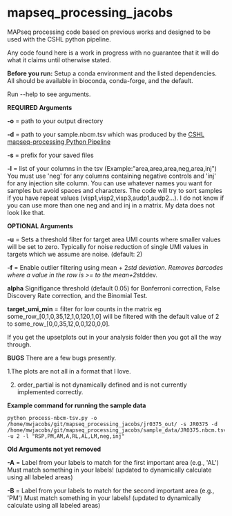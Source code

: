 # mapseq_processing_jacobs
MAPseq processing code based on previous works and designed to be used with the CSHL python pipeline.

Any code found here is a work in progress with no guarantee that it will do what it claims until otherwise stated.

**Before you run:**
 Setup a conda environment and the listed dependencies. All should be available in bioconda, conda-forge, and the default.

Run --help to see arguments.

**REQUIRED Arguments**

**-o** = path to your output directory

**-d** = path to your sample.nbcm.tsv which was produced by the [CSHL mapseq-processing Python Pipeline](https://github.com/ZadorLaboratory/mapseq-processing)

**-s** = prefix for your saved files

**-l** = list of your columns in the tsv (Example:"area,area,area,neg,area,inj") You must use 'neg' for any columns containing negative controls and 'inj' for any injection site column. You can use whatever names you want for samples but avoid spaces and characters. The code will try to sort samples if you have repeat values (visp1,visp2,visp3,audp1,audp2...). I do not know if you can use more than one neg and and inj in a matrix. My data does not look like that.

**OPTIONAL Arguments**

**-u** = Sets a threshold filter for target area UMI counts where smaller values will be set to zero. Typically for noise reduction of single UMI values in targets which we assume are noise. (default: 2) 

**-f** = Enable outlier filtering using mean + 2*std deviation. Removes barcodes where a value in the row is >= to the mean+2*stddev.

**alpha** Signifigance threshold (default 0.05) for Bonferroni correction, False Discovery Rate correction, and the Binomial Test.

**target_umi_min** = filter for low counts in the matrix eg some_row_[0,1,0,35,12,1,0,120,1,0] will be filtered with the default value of 2 to some_row_[0,0,35,12,0,0,120,0,0].

If you get the upsetplots out in your analysis folder then you got all the way through.

**BUGS**
There are a few bugs presently. 

1.The plots are not all in a format that I love.

2. order_partial is not dynamically defined and is not currently implemented correctly.

**Example command for running the sample data**

```
python process-nbcm-tsv.py -o /home/mwjacobs/git/mapseq_processing_jacobs/jr0375_out/ -s JR0375 -d /home/mwjacobs/git/mapseq_processing_jacobs/sample_data/JR0375.nbcm.tsv -u 2 -l "RSP,PM,AM,A,RL,AL,LM,neg,inj"
```

**Old Arguments not yet removed**

**-A** = Label from your labels to match for the first important area (e.g., 'AL') Must match something in your labels! (updated to dynamically calculate using all labeled areas)

**-B** = Label from your labels to match for the second important area (e.g., 'PM') Must match something in your labels! (updated to dynamically calculate using all labeled areas)

